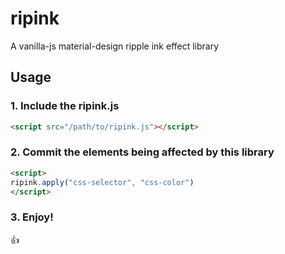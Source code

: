 # ripink
A vanilla-js material-design ripple ink effect library

## Usage
### 1. Include the ripink.js
```html
<script src="/path/to/ripink.js"></script>
```
### 2. Commit the elements being affected by this library
```html
<script>
ripink.apply("css-selector", "css-color")
</script>
```
### 3. Enjoy!
:thumbsup:
